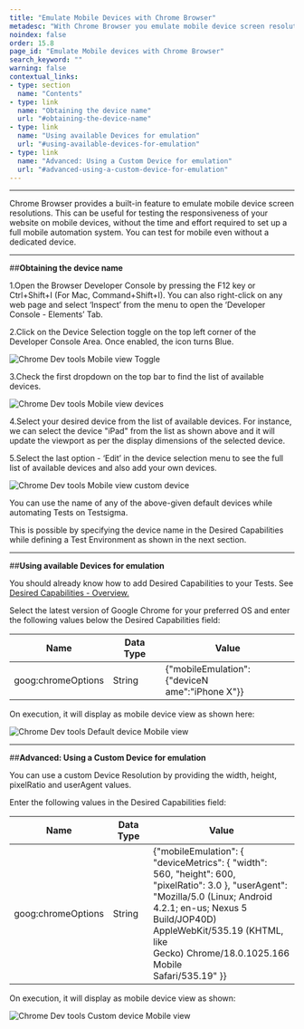 ```yaml
---
title: "Emulate Mobile Devices with Chrome Browser"
metadesc: "With Chrome Browser you emulate mobile device screen resolutions. Learn how to emulate mobile devices using the Google Chrome Web Browser for Mobile Websites"
noindex: false
order: 15.8
page_id: "Emulate Mobile devices with Chrome Browser"
search_keyword: ""
warning: false
contextual_links:
- type: section
  name: "Contents"
- type: link
  name: "Obtaining the device name"
  url: "#obtaining-the-device-name"
- type: link
  name: "Using available Devices for emulation"
  url: "#using-available-devices-for-emulation"
- type: link
  name: "Advanced: Using a Custom Device for emulation"
  url: "#advanced-using-a-custom-device-for-emulation"
---
```


---

Chrome Browser provides a built-in feature to emulate mobile device screen resolutions. This can be useful for testing the responsiveness of your website on mobile devices, without the time and effort required to set up a full mobile automation system. You can test for mobile even without a dedicated device.

---
##**Obtaining the device name**

1.Open the Browser Developer Console by pressing the F12 key or Ctrl+Shift+I (For Mac, Command+Shift+I). You can also right-click on any web page and select ‘Inspect’ from the menu to open the ‘Developer Console - Elements’ Tab.

2.Click on the Device Selection toggle on the top left corner of the Developer Console Area. Once enabled, the icon turns Blue.

![Chrome Dev tools Mobile view Toggle](https://docs.testsigma.com/images/emulate-mobile-devices-with-chrome/chrome-dev-tools-mobile-view-toggle.png)

3.Check the first dropdown on the top bar to find the list of available devices.

![Chrome Dev tools Mobile view devices](https://docs.testsigma.com/images/emulate-mobile-devices-with-chrome/chrome-dev-tools-mobile-view-devices.png)

4.Select your desired device from the list of available devices.
For instance, we can select the device "iPad" from the list as shown above and it will update the viewport as per the display dimensions of the selected device.

5.Select the last option - ‘Edit’ in the device selection menu to see the full list of available devices and also add your own devices.

![Chrome Dev tools Mobile view custom device](https://docs.testsigma.com/images/emulate-mobile-devices-with-chrome/chrome-dev-tools-mobile-view-custom-device.png)

You can use the name of any of the above-given default devices while automating Tests on Testsigma. 

This is possible by specifying the device name in the Desired Capabilities while defining a Test Environment as shown in the next section.

---
##**Using available Devices for emulation**

You should already know how to add Desired Capabilities to your Tests. See [Desired Capabilities - Overview.](https://testsigma.com/docs/desired-capabilities/overview/)

Select the latest version of Google Chrome for your preferred OS and enter the following values below the Desired Capabilities field:

|Name|Data Type|Value|
|---|---|---|
|goog:chromeOptions|String|{"mobileEmulation":{"deviceN<br>ame":"iPhone X"}}|

On execution, it will display as mobile device view as shown here:

![Chrome Dev tools Default device Mobile view](https://docs.testsigma.com/images/emulate-mobile-devices-with-chrome/chrome-dev-tools-default-device-mobile-view.png)

---
##**Advanced: Using a Custom Device for emulation**

You can use a custom Device Resolution by providing the width, height, pixelRatio and userAgent values.

Enter the following values in the Desired Capabilities field:

|Name|Data Type|Value|
|---|---|---|
|goog:chromeOptions|String|{"mobileEmulation": { "deviceMetrics": { "width": <br>560, "height": 600, "pixelRatio": 3.0    }, "userAgent": <br>"Mozilla/5.0 (Linux; Android 4.2.1; en-us; Nexus 5 <br>Build/JOP40D) AppleWebKit/535.19 (KHTML, like <br>Gecko) Chrome/18.0.1025.166 Mobile <br>Safari/535.19"  }}|

On execution, it will display as mobile device view as shown:

![Chrome Dev tools Custom device Mobile view](https://docs.testsigma.com/images/emulate-mobile-devices-with-chrome/chrome-dev-tools-custom-device-mobile-view.png)




